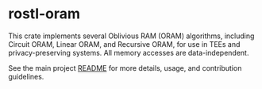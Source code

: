 # rostl-oram

This crate implements several Oblivious RAM (ORAM) algorithms, including Circuit ORAM, Linear ORAM, and Recursive ORAM, for use in TEEs and privacy-preserving systems. All memory accesses are data-independent.

See the main project [README](https://github.com/obliviouslabs/rostl/README.md) for more details, usage, and contribution guidelines.
